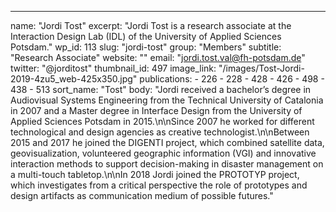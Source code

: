 ---
  name: "Jordi Tost"
  excerpt: "Jordi Tost is a research associate at the Interaction Design Lab (IDL) of the University of Applied Sciences Potsdam."
  wp_id: 113
  slug: "jordi-tost"
  group: "Members"
  subtitle: "Research Associate"
  website: ""
  email: "jordi.tost.val@fh-potsdam.de"
  twitter: "@jorditost"
  thumbnail_id: 497
  image_link: "/images/Tost-Jordi-2019-4zu5_web-425x350.jpg"
  publications: 
    - 226
    - 228
    - 428
    - 426
    - 498
    - 438
    - 513
  sort_name: "Tost"
  body: "Jordi received a bachelor’s degree in Audiovisual Systems Engineering from the Technical University of Catalonia in 2007 and a Master degree in Interface Design from the University of Applied Sciences Potsdam in 2015.\n\nSince 2007 he worked for different technological and design agencies as creative technologist.\n\nBetween 2015 and 2017 he joined the DIGENTI project, which combined satellite data, geovisualization, volunteered geographic information (VGI) and innovative interaction methods to support decision-making in disaster management on a multi-touch tabletop.\n\nIn 2018 Jordi joined the PROTOTYP project, which investigates from a critical perspective the role of prototypes and design artifacts as communication medium of possible futures."
